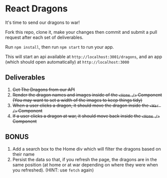 # React Dragons

It's time to send our dragons to war! 

Fork this repo, clone it, make your changes then commit and submit a pull request after each set of deliverables.

Run `npm install`, then run `npm start` to run your app. 

This will start an api available at `http://localhost:3001/dragons`, and an app (which should open automatically) at `http://localhost:3000` 

## Deliverables
1. ~~Get The Dragons from our API~~
2. ~~Render the dragon names and images inside of the `<Home />` Component (You may want to set a width of the images to keep things tidy)~~
3. ~~When a user clicks a dragon, it should move the dragon inside the `<War />` Component~~
4. ~~If a user clicks a dragon at war, it should move back inside the `<Home />` Component~~

## BONUS
1. Add a search box to the Home div which will filter the dragons based on their name
2. Persist the data so that, if you refresh the page, the dragons are in the same position (at home or at war depending on where they were when you refreshed). (HINT: use `fetch` again)
